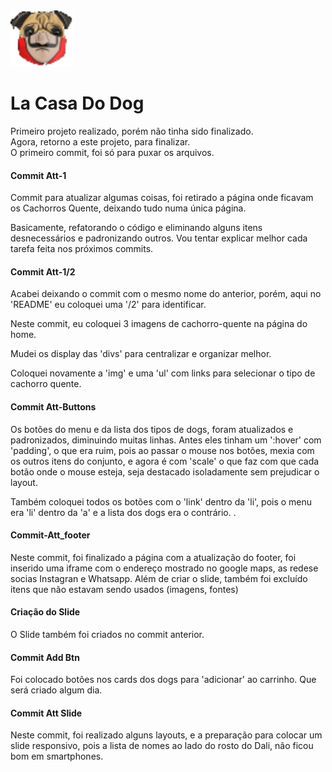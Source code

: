 <img src="./imagens/logo_icon.png" alt="imagem-logo"/>
<h1>La Casa Do Dog</h1>

<p>Primeiro projeto realizado, porém não tinha sido finalizado.<br>
Agora, retorno a este projeto, para finalizar.<br>
O primeiro commit, foi só para puxar os arquivos.</p>

<h4>Commit Att-1</h4>
<p>Commit para atualizar algumas coisas, foi retirado a página onde ficavam os Cachorros Quente, deixando tudo numa única página.</p>
<p>Basicamente, refatorando o código e eliminando alguns itens desnecessários e padronizando outros. Vou tentar explicar melhor cada tarefa feita nos próximos commits.</p>
<h4>Commit Att-1/2</h4>
<p>Acabei deixando o commit com o mesmo nome do anterior, porém, aqui no 'README' eu coloquei uma '/2' para identificar.</p>
<p>Neste commit, eu coloquei 3 imagens de cachorro-quente na página do home.</p>
<p>Mudei os display das 'divs' para centralizar e organizar melhor.</p>
<p>Coloquei novamente a 'img' e uma 'ul' com links para selecionar o tipo de cachorro quente.</p>

<h4>Commit Att-Buttons</h4>
<p>Os botões do menu e da lista dos tipos de dogs, foram atualizados e padronizados, diminuindo muitas linhas.
Antes eles tinham um ':hover' com 'padding', o que era ruim, pois ao passar o mouse nos botões, mexia com os outros itens do conjunto, e agora é com 'scale' o que faz com que cada botão onde o mouse esteja, seja destacado isoladamente sem prejudicar o layout.</p>
<p>Também coloquei todos os botões com o 'link' dentro da 'li', pois o menu era 'li' dentro da 'a' e a lista dos dogs era o contrário. .</p>

<h4>Commit-Att_footer</h4>
<p>Neste commit, foi finalizado a página com a atualização do footer, foi inserido uma iframe com o endereço mostrado no google maps, as redese socias Instagran e Whatsapp. Além de criar o slide, também foi excluído itens que não estavam sendo usados (imagens, fontes)</p>

<h4>Criação do Slide</h4>
<p>O Slide também foi criados no commit anterior.</p>

<h4>Commit Add Btn</h4>
<p>Foi colocado botões nos cards dos dogs para 'adicionar' ao carrinho. Que será criado algum dia.</p>

<h4>Commit Att Slide</h4>
<p>Neste commit, foi realizado alguns layouts, e a preparação para colocar um slide responsivo, pois a lista de nomes ao lado do rosto do Dali, não ficou bom em smartphones.</p>
